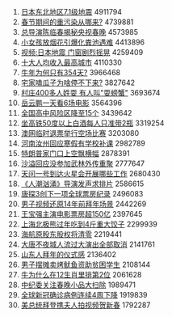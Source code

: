 1. [日本东北地区7.1级地震](http://www.baidu.com/baidu?cl=3&tn=SE_baiduhomet8_jmjb7mjw&rsv_dl=fyb_top&fr=top1000&wd=%C8%D5%B1%BE%B6%AB%B1%B1%B5%D8%C7%F87.1%BC%B6%B5%D8%D5%F0) 4911794
1. [春节期间的重污染从哪来?](http://www.baidu.com/baidu?cl=3&tn=SE_baiduhomet8_jmjb7mjw&rsv_dl=fyb_top&fr=top1000&wd=%B4%BA%BD%DA%C6%DA%BC%E4%B5%C4%D6%D8%CE%DB%C8%BE%B4%D3%C4%C4%C0%B4%3F) 4739881
1. [总导演陈临春揭秘央视春晚](http://www.baidu.com/baidu?cl=3&tn=SE_baiduhomet8_jmjb7mjw&rsv_dl=fyb_top&fr=top1000&wd=%D7%DC%B5%BC%D1%DD%B3%C2%C1%D9%B4%BA%BD%D2%C3%D8%D1%EB%CA%D3%B4%BA%CD%ED) 4573985
1. [小女孩放烟花引爆化粪池遇难](http://www.baidu.com/baidu?cl=3&tn=SE_baiduhomet8_jmjb7mjw&rsv_dl=fyb_top&fr=top1000&wd=%D0%A1%C5%AE%BA%A2%B7%C5%D1%CC%BB%A8%D2%FD%B1%AC%BB%AF%B7%E0%B3%D8%D3%F6%C4%D1) 4413896
1. [视频:日本地震 门窗剧烈摇晃](http://www.baidu.com/baidu?cl=3&tn=SE_baiduhomet8_jmjb7mjw&rsv_dl=fyb_top&fr=top1000&wd=%CA%D3%C6%B5%3A%C8%D5%B1%BE%B5%D8%D5%F0%20%C3%C5%B4%B0%BE%E7%C1%D2%D2%A1%BB%CE) 4259409
1. [十大人均收入最高城市](http://www.baidu.com/baidu?cl=3&tn=SE_baiduhomet8_jmjb7mjw&rsv_dl=fyb_top&fr=top1000&wd=%CA%AE%B4%F3%C8%CB%BE%F9%CA%D5%C8%EB%D7%EE%B8%DF%B3%C7%CA%D0) 4110330
1. [牛年为何只有354天?](http://www.baidu.com/baidu?cl=3&tn=SE_baiduhomet8_jmjb7mjw&rsv_dl=fyb_top&fr=top1000&wd=%C5%A3%C4%EA%CE%AA%BA%CE%D6%BB%D3%D0354%CC%EC%3F) 3966468
1. [宅家嗑瓜子为啥停不下来?](http://www.baidu.com/baidu?cl=3&tn=SE_baiduhomet8_jmjb7mjw&rsv_dl=fyb_top&fr=top1000&wd=%D5%AC%BC%D2%E0%BE%B9%CF%D7%D3%CE%AA%C9%B6%CD%A3%B2%BB%CF%C2%C0%B4%3F) 3827642
1. [村庄400多人姓耍 有人叫"耍螃蟹"](http://www.baidu.com/baidu?cl=3&tn=SE_baiduhomet8_jmjb7mjw&rsv_dl=fyb_top&fr=top1000&wd=%B4%E5%D7%AF400%B6%E0%C8%CB%D0%D5%CB%A3%20%D3%D0%C8%CB%BD%D0%22%CB%A3%F3%A6%D0%B7%22) 3693674
1. [岳云鹏一天看6场电影](http://www.baidu.com/baidu?cl=3&tn=SE_baiduhomet8_jmjb7mjw&rsv_dl=fyb_top&fr=top1000&wd=%D4%C0%D4%C6%C5%F4%D2%BB%CC%EC%BF%B46%B3%A1%B5%E7%D3%B0) 3564396
1. [全国高中风险区降至15个](http://www.baidu.com/baidu?cl=3&tn=SE_baiduhomet8_jmjb7mjw&rsv_dl=fyb_top&fr=top1000&wd=%C8%AB%B9%FA%B8%DF%D6%D0%B7%E7%CF%D5%C7%F8%BD%B5%D6%C115%B8%F6) 3439642
1. [坐高铁50度以上白酒每人只准带2瓶](http://www.baidu.com/baidu?cl=3&tn=SE_baiduhomet8_jmjb7mjw&rsv_dl=fyb_top&fr=top1000&wd=%D7%F8%B8%DF%CC%FA50%B6%C8%D2%D4%C9%CF%B0%D7%BE%C6%C3%BF%C8%CB%D6%BB%D7%BC%B4%F82%C6%BF) 3319254
1. [澳网临时退票举行空场比赛](http://www.baidu.com/baidu?cl=3&tn=SE_baiduhomet8_jmjb7mjw&rsv_dl=fyb_top&fr=top1000&wd=%B0%C4%CD%F8%C1%D9%CA%B1%CD%CB%C6%B1%BE%D9%D0%D0%BF%D5%B3%A1%B1%C8%C8%FC) 3203080
1. [河南汝州回应寒假有学校补课](http://www.baidu.com/baidu?cl=3&tn=SE_baiduhomet8_jmjb7mjw&rsv_dl=fyb_top&fr=top1000&wd=%BA%D3%C4%CF%C8%EA%D6%DD%BB%D8%D3%A6%BA%AE%BC%D9%D3%D0%D1%A7%D0%A3%B2%B9%BF%CE) 2982789
1. [特朗普家门口上空飘横幅](http://www.baidu.com/baidu?cl=3&tn=SE_baiduhomet8_jmjb7mjw&rsv_dl=fyb_top&fr=top1000&wd=%CC%D8%C0%CA%C6%D5%BC%D2%C3%C5%BF%DA%C9%CF%BF%D5%C6%AE%BA%E1%B7%F9) 2878391
1. [沙溢回应没参加武林外传重聚](http://www.baidu.com/baidu?cl=3&tn=SE_baiduhomet8_jmjb7mjw&rsv_dl=fyb_top&fr=top1000&wd=%C9%B3%D2%E7%BB%D8%D3%A6%C3%BB%B2%CE%BC%D3%CE%E4%C1%D6%CD%E2%B4%AB%D6%D8%BE%DB) 2777647
1. [天问一号到达火星会开展哪些工作](http://www.baidu.com/baidu?cl=3&tn=SE_baiduhomet8_jmjb7mjw&rsv_dl=fyb_top&fr=top1000&wd=%CC%EC%CE%CA%D2%BB%BA%C5%B5%BD%B4%EF%BB%F0%D0%C7%BB%E1%BF%AA%D5%B9%C4%C4%D0%A9%B9%A4%D7%F7) 2680430
1. [《人潮汹涌》导演发声求排片](http://www.baidu.com/baidu?cl=3&tn=SE_baiduhomet8_jmjb7mjw&rsv_dl=fyb_top&fr=top1000&wd=%A1%B6%C8%CB%B3%B1%D0%DA%D3%BF%A1%B7%B5%BC%D1%DD%B7%A2%C9%F9%C7%F3%C5%C5%C6%AC) 2586615
1. [唐探3创下一项全球票房纪录](http://www.baidu.com/baidu?cl=3&tn=SE_baiduhomet8_jmjb7mjw&rsv_dl=fyb_top&fr=top1000&wd=%CC%C6%CC%BD3%B4%B4%CF%C2%D2%BB%CF%EE%C8%AB%C7%F2%C6%B1%B7%BF%BC%CD%C2%BC) 2496083
1. [男子视频还原14年前拜年场景](http://www.baidu.com/baidu?cl=3&tn=SE_baiduhomet8_jmjb7mjw&rsv_dl=fyb_top&fr=top1000&wd=%C4%D0%D7%D3%CA%D3%C6%B5%BB%B9%D4%AD14%C4%EA%C7%B0%B0%DD%C4%EA%B3%A1%BE%B0) 2442269
1. [王宝强主演电影票房超150亿](http://www.baidu.com/baidu?cl=3&tn=SE_baiduhomet8_jmjb7mjw&rsv_dl=fyb_top&fr=top1000&wd=%CD%F5%B1%A6%C7%BF%D6%F7%D1%DD%B5%E7%D3%B0%C6%B1%B7%BF%B3%AC150%D2%DA) 2397645
1. [上海北极熊过年吃到4斤重大饺子](http://www.baidu.com/baidu?cl=3&tn=SE_baiduhomet8_jmjb7mjw&rsv_dl=fyb_top&fr=top1000&wd=%C9%CF%BA%A3%B1%B1%BC%AB%D0%DC%B9%FD%C4%EA%B3%D4%B5%BD4%BD%EF%D6%D8%B4%F3%BD%C8%D7%D3) 2299939
1. [海航原股东股权将清零](http://www.baidu.com/baidu?cl=3&tn=SE_baiduhomet8_jmjb7mjw&rsv_dl=fyb_top&fr=top1000&wd=%BA%A3%BA%BD%D4%AD%B9%C9%B6%AB%B9%C9%C8%A8%BD%AB%C7%E5%C1%E3) 2219441
1. [大唐不夜城人流过大演出全部取消](http://www.baidu.com/baidu?cl=3&tn=SE_baiduhomet8_jmjb7mjw&rsv_dl=fyb_top&fr=top1000&wd=%B4%F3%CC%C6%B2%BB%D2%B9%B3%C7%C8%CB%C1%F7%B9%FD%B4%F3%D1%DD%B3%F6%C8%AB%B2%BF%C8%A1%CF%FB) 2141761
1. [山东人拜年的仪式感](http://www.baidu.com/baidu?cl=3&tn=SE_baiduhomet8_jmjb7mjw&rsv_dl=fyb_top&fr=top1000&wd=%C9%BD%B6%AB%C8%CB%B0%DD%C4%EA%B5%C4%D2%C7%CA%BD%B8%D0) 2136402
1. [男子摆摊卖烤鱿鱼资助贫困学生](http://www.baidu.com/baidu?cl=3&tn=SE_baiduhomet8_jmjb7mjw&rsv_dl=fyb_top&fr=top1000&wd=%C4%D0%D7%D3%B0%DA%CC%AF%C2%F4%BF%BE%F6%CF%D3%E3%D7%CA%D6%FA%C6%B6%C0%A7%D1%A7%C9%FA) 2108144
1. [牛为什么在12生肖里排第2位](http://www.baidu.com/baidu?cl=3&tn=SE_baiduhomet8_jmjb7mjw&rsv_dl=fyb_top&fr=top1000&wd=%C5%A3%CE%AA%CA%B2%C3%B4%D4%DA12%C9%FA%D0%A4%C0%EF%C5%C5%B5%DA2%CE%BB) 2061628
1. [中纪委关注春晚小品大扫除](http://www.baidu.com/baidu?cl=3&tn=SE_baiduhomet8_jmjb7mjw&rsv_dl=fyb_top&fr=top1000&wd=%D6%D0%BC%CD%CE%AF%B9%D8%D7%A2%B4%BA%CD%ED%D0%A1%C6%B7%B4%F3%C9%A8%B3%FD) 1989471
1. [全球新冠确诊病例连续4周下降](http://www.baidu.com/baidu?cl=3&tn=SE_baiduhomet8_jmjb7mjw&rsv_dl=fyb_top&fr=top1000&wd=%C8%AB%C7%F2%D0%C2%B9%DA%C8%B7%D5%EF%B2%A1%C0%FD%C1%AC%D0%F84%D6%DC%CF%C2%BD%B5) 1919839
1. [美总统拜登携夫人拍视频贺新春](http://www.baidu.com/baidu?cl=3&tn=SE_baiduhomet8_jmjb7mjw&rsv_dl=fyb_top&fr=top1000&wd=%C3%C0%D7%DC%CD%B3%B0%DD%B5%C7%D0%AF%B7%F2%C8%CB%C5%C4%CA%D3%C6%B5%BA%D8%D0%C2%B4%BA) 1792287